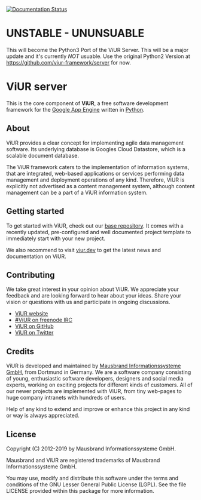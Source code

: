 [![Documentation Status](https://readthedocs.org/projects/viur-core/badge/?version=latest)](https://viur-core.readthedocs.io/en/latest/?badge=latest)

# UNSTABLE - UNUNSUABLE
This will become the Python3 Port of the ViUR Server.
This will be a major update and it's currently _NOT_ usuable.
Use the original Python2 Version at https://github.com/viur-framework/server for now.

# ViUR server

This is the core component of **ViUR**, a free software development framework for the [Google App Engine](https://appengine.google.com) written in [Python](https://python.org/).

## About

ViUR provides a clear concept for implementing agile data management software. Its underlying database is Googles Cloud Datastore, which is a scalable document database.

The ViUR framework caters to the implementation of information systems, that are integrated, web-based applications or services performing data management and deployment operations of any kind. Therefore, ViUR is explicitly not advertised as a content management system, although content management can be a part of a ViUR information system.

## Getting started

To get started with ViUR, check out our [base repository](https://github.com/viur-framework/viur-base). It comes with a recently updated, pre-configured and well documented project template to immediately start with your new project.

We also recommend to visit [viur.dev](https://www.viur.dev) to get the latest news and documentation on ViUR.

## Contributing

We take great interest in your opinion about ViUR. We appreciate your feedback and are looking forward to hear about your ideas. Share your vision or questions with us and participate in ongoing discussions.

- [ViUR website](https://www.viur.dev)
- [#ViUR on freenode IRC](https://webchat.freenode.net/?channels=viur)
- [ViUR on GitHub](https://github.com/viur-framework)
- [ViUR on Twitter](https://twitter.com/weloveViUR)

## Credits

ViUR is developed and maintained by [Mausbrand Informationssysteme GmbH](https://www.mausbrand.de/en), from Dortmund in Germany. We are a software company consisting of young, enthusiastic software developers, designers and social media experts, working on exciting projects for different kinds of customers. All of our newer projects are implemented with ViUR, from tiny web-pages to huge company intranets with hundreds of users.

Help of any kind to extend and improve or enhance this project in any kind or way is always appreciated.

## License

Copyright (C) 2012-2019 by Mausbrand Informationssysteme GmbH.

Mausbrand and ViUR are registered trademarks of Mausbrand Informationssysteme GmbH.

You may use, modify and distribute this software under the terms and conditions of the GNU Lesser General Public License (LGPL). See the file LICENSE provided within this package for more information.
